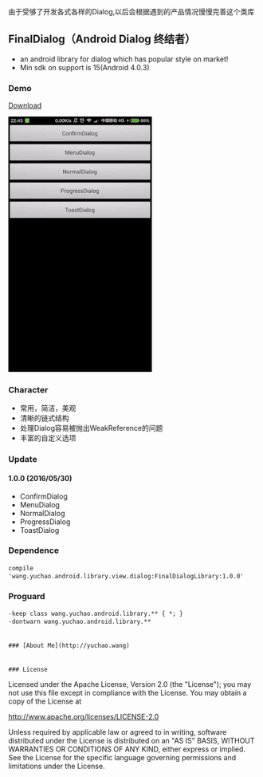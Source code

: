 由于受够了开发各式各样的Dialog,以后会根据遇到的产品情况慢慢完善这个类库

## FinalDialog（Android Dialog 终结者）
- an android library for dialog which has popular style on market!
- Min sdk on support is 15(Android 4.0.3)

### Demo

[Download](https://codeload.github.com/yuchao-wang/FinalDialog/zip/master)

![pic is here](https://github.com/yuchao-wang/FinalDialog/blob/master/image/screenshot.gif)

### Character
- 常用，简洁，美观
- 清晰的链式结构
- 处理Dialog容易被抛出WeakReference的问题
- 丰富的自定义选项

### Update
#### 1.0.0 (2016/05/30)

- ConfirmDialog
- MenuDialog
- NormalDialog
- ProgressDialog
- ToastDialog

### Dependence 

```
compile 'wang.yuchao.android.library.view.dialog:FinalDialogLibrary:1.0.0'
```

### Proguard

```
-keep class wang.yuchao.android.library.** { *; }
-dontwarn wang.yuchao.android.library.**


### [About Me](http://yuchao.wang)


### License

```
Licensed under the Apache License, Version 2.0 (the "License");
you may not use this file except in compliance with the License.
You may obtain a copy of the License at

   http://www.apache.org/licenses/LICENSE-2.0

Unless required by applicable law or agreed to in writing, software
distributed under the License is distributed on an "AS IS" BASIS,
WITHOUT WARRANTIES OR CONDITIONS OF ANY KIND, either express or implied.
See the License for the specific language governing permissions and
limitations under the License.
```